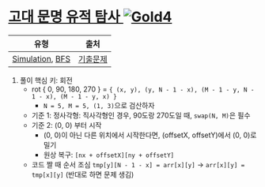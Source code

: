 # [고대 문명 유적 탐사 ![Gold4][g4]](https://www.codetree.ai/training-field/frequent-problems/problems/ancient-ruin-exploration)

|유형|출처|
|---|---|
|[Simulation](https://www.codetree.ai/training-field/search/?tags=Simulation), [BFS](https://www.codetree.ai/training-field/search/?tags=BFS)|[기출문제](https://www.codetree.ai/training-field/frequent-problems)|

1. 풀이 핵심 키: 회전
   - rot { 0, 90, 180, 270 } = ```{ (x, y), (y, N - 1 - x), (M - 1 - y, N - 1 - x), (M - 1 - y, x) }```
      - ```N = 5, M = 5, (1, 3)```으로 검산하자
   - 기준 1: 정사각형: 직사각형인 경우, 90도랑 270도일 때, ```swap(N, M)```은 필수
   - 기준 2: (0, 0) 부터 시작
     - (0, 0)이 아닌 다른 위치에서 시작한다면, (offsetX, offsetY)에서 (0, 0)로 밀기
     - 원상 복구: ```[nx + offsetX][ny + offsetY]```
   - 코드 짤 때 순서 조심
       ```tmp[y][N - 1 - x] = arr[x][y]``` -> ```arr[x][y] = tmp[x][y]``` (반대로 하면 문제 생김)





[b5]: https://img.shields.io/badge/Bronze_5-%235D3E31.svg
[b4]: https://img.shields.io/badge/Bronze_4-%235D3E31.svg
[b3]: https://img.shields.io/badge/Bronze_3-%235D3E31.svg
[b2]: https://img.shields.io/badge/Bronze_2-%235D3E31.svg
[b1]: https://img.shields.io/badge/Bronze_1-%235D3E31.svg
[s5]: https://img.shields.io/badge/Silver_5-%23394960.svg
[s4]: https://img.shields.io/badge/Silver_4-%23394960.svg
[s3]: https://img.shields.io/badge/Silver_3-%23394960.svg
[s2]: https://img.shields.io/badge/Silver_2-%23394960.svg
[s1]: https://img.shields.io/badge/Silver_1-%23394960.svg
[g5]: https://img.shields.io/badge/Gold_5-%23FFC433.svg
[g4]: https://img.shields.io/badge/Gold_4-%23FFC433.svg
[g3]: https://img.shields.io/badge/Gold_3-%23FFC433.svg
[g2]: https://img.shields.io/badge/Gold_2-%23FFC433.svg
[g1]: https://img.shields.io/badge/Gold_1-%23FFC433.svg
[p5]: https://img.shields.io/badge/Platinum_5-%2376DDD8.svg
[p4]: https://img.shields.io/badge/Platinum_4-%2376DDD8.svg
[p3]: https://img.shields.io/badge/Platinum_3-%2376DDD8.svg
[p2]: https://img.shields.io/badge/Platinum_2-%2376DDD8.svg
[p1]: https://img.shields.io/badge/Platinum_1-%2376DDD8.svg
[passed]: https://img.shields.io/badge/Passed-%23009D27.svg
[failed]: https://img.shields.io/badge/Failed-%23D24D57.svg
[easy]: https://img.shields.io/badge/쉬움-%235cb85c.svg?for-the-badge
[medium]: https://img.shields.io/badge/보통-%23FFC433.svg?for-the-badge
[hard]: https://img.shields.io/badge/어려움-%23D24D57.svg?for-the-badge
